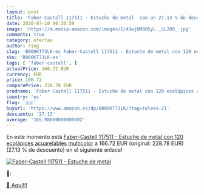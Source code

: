 ```yaml
---
layout: post
title: 'Faber-Castell 117511 - Estuche de metal  con un 27.13 % de descuento'
date: 2020-07-10 00:30:59
image: 'https://m.media-amazon.com/images/I/41wjHM8O5yL._SL200_.jpg'
comments: true
category: ofertas
author: ring
slug: 'B000KT73LK-es Faber-Castell 117511 - Estuche de metal con 120 ecolápices...'
sku: 'B000KT73LK-es'
tags: [ 'faber-castell', ]
actualPrice: 166.72 EUR
currency: EUR
price: 166.72
comparePrice: 228.78 EUR
prodname: 'Faber-Castell 117511 - Estuche de metal con 120 ecolápices acuarelables  multicolor'
country: 'es'
flag: '🇪🇸'
buyurl: 'https://www.amazon.es/dp/B000KT73LK/?tag=tolees-21'
descuento: '27.13'
average: '165.98000000000002'
---
```


En este momento está [Faber-Castell 117511 - Estuche de metal con 120 ecolápices acuarelables  multicolor](https://www.amazon.es/dp/B000KT73LK/?tag=tolees-21) a 166.72 EUR (original: 228.78 EUR) (27.13 %  de descuento) en el siguiente enlace!

[![Faber-Castell 117511 - Estuche de metal ](https://m.media-amazon.com/images/I/41wjHM8O5yL._SL200_.jpg)](https://www.amazon.es/dp/B000KT73LK/?tag=tolees-21)

🔎:


[🛒 Aquí!!!](https://www.amazon.es/dp/B000KT73LK/?tag=tolees-21)
